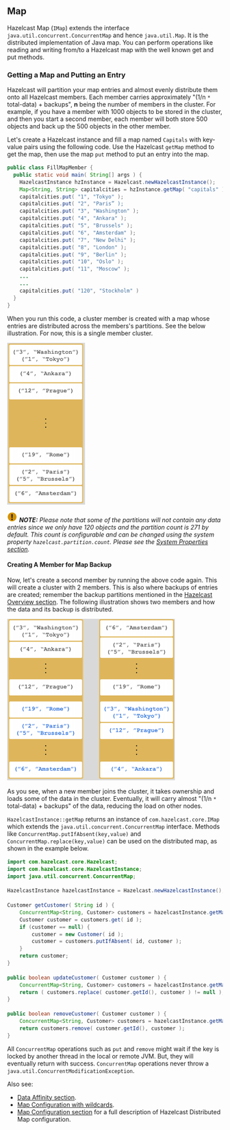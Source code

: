 

## Map

Hazelcast Map (`IMap`) extends the interface `java.util.concurrent.ConcurrentMap` and hence `java.util.Map`. It is the distributed implementation of Java map. You can perform operations like reading and writing from/to a Hazelcast map with the well known get and put methods.

### Getting a Map and Putting an Entry

Hazelcast will partition your map entries and almost evenly distribute them onto all Hazelcast members. Each member carries approximately "(1/n `*` total-data) + backups", **n** being the number of members in the cluster. For example, if you have a member with 1000 objects to be stored in the cluster, and then you start a second member, each member will both store 500 objects and back up the 500 objects in the other member.

Let's create a Hazelcast instance and fill a map named `Capitals` with key-value pairs using the following code. Use the Hazelcast `getMap` method to get the map, then use the map `put` method to put an entry into the map.

```java
public class FillMapMember {
  public static void main( String[] args ) { 
    HazelcastInstance hzInstance = Hazelcast.newHazelcastInstance();
    Map<String, String> capitalcities = hzInstance.getMap( "capitals" ); 
    capitalcities.put( "1", "Tokyo" );
    capitalcities.put( "2", "Paris” );
    capitalcities.put( "3", "Washington" );
    capitalcities.put( "4", "Ankara" );
    capitalcities.put( "5", "Brussels" );
    capitalcities.put( "6", "Amsterdam" );
    capitalcities.put( "7", "New Delhi" );
    capitalcities.put( "8", "London" );
    capitalcities.put( "9", "Berlin" );
    capitalcities.put( "10", "Oslo" );
    capitalcities.put( "11", "Moscow" );
    ...
    ...
    capitalcities.put( "120", "Stockholm" )
  }
}
```

When you run this code, a cluster member is created with a map whose entries are distributed across the members's partitions. See the below illustration. For now, this is a single member cluster.

![](images/1Node.jpg)

![image](images/NoteSmall.jpg) ***NOTE:*** *Please note that some of the partitions will not contain any data entries since we only have 120 objects and the partition count is 271 by default. This count is configurable and can be changed using the system property `hazelcast.partition.count`. Please see the [System Properties section](#system-properties).*

#### Creating A Member for Map Backup

Now, let's create a second member by running the above code again. This will create a cluster with 2 members. This is also where backups of entries are created; remember the backup partitions mentioned in the [Hazelcast Overview section](#hazelcast-overview). The following illustration shows two members and how the data and its backup is distributed.

![](images/2Nodes.jpg)

As you see, when a new member joins the cluster, it takes ownership and loads some of the data in the cluster. Eventually, it will carry almost "(1/n `*` total-data) + backups" of the data, reducing the load on other nodes.

`HazelcastInstance::getMap` returns an instance of `com.hazelcast.core.IMap` which extends 
the `java.util.concurrent.ConcurrentMap` interface. Methods like 
`ConcurrentMap.putIfAbsent(key,value)` and `ConcurrentMap.replace(key,value)` can be used 
on the distributed map, as shown in the example below.

```java
import com.hazelcast.core.Hazelcast;
import com.hazelcast.core.HazelcastInstance;
import java.util.concurrent.ConcurrentMap;

HazelcastInstance hazelcastInstance = Hazelcast.newHazelcastInstance();

Customer getCustomer( String id ) {
    ConcurrentMap<String, Customer> customers = hazelcastInstance.getMap( "customers" );
    Customer customer = customers.get( id );
    if (customer == null) {
        customer = new Customer( id );
        customer = customers.putIfAbsent( id, customer );
    }
    return customer;
}               

public boolean updateCustomer( Customer customer ) {
    ConcurrentMap<String, Customer> customers = hazelcastInstance.getMap( "customers" );
    return ( customers.replace( customer.getId(), customer ) != null );            
}
                
public boolean removeCustomer( Customer customer ) {
    ConcurrentMap<String, Customer> customers = hazelcastInstance.getMap( "customers" );
    return customers.remove( customer.getId(), customer );           
}
```

All `ConcurrentMap` operations such as `put` and `remove` might wait if the key is locked by another thread in the local or remote JVM. But, they will eventually return with success. `ConcurrentMap` operations never throw a `java.util.ConcurrentModificationException`.

Also see:

- [Data Affinity section](#data-affinity).
- [Map Configuration with wildcards](#using-wildcard).
- [Map Configuration section](#map-configuration) for a full description of Hazelcast Distributed Map configuration.

